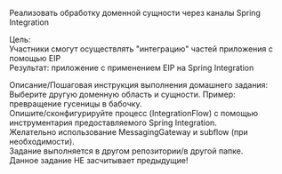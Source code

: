 Реализовать обработку доменной сущности через каналы Spring Integration<br>

Цель:<br>
Участники смогут осуществлять "интеграцию" частей приложения с помощью EIP<br>
Результат: приложение c применением EIP на Spring Integration<br>

Описание/Пошаговая инструкция выполнения домашнего задания:<br>
Выберите другую доменную область и сущности. Пример: превращение гусеницы в бабочку.<br>
Опишите/сконфигурируйте процесс (IntegrationFlow) с помощью инструментария предоставляемого Spring Integration.<br>
Желательно использование MessagingGateway и subflow (при необходимости).<br>
Задание выполняется в другом репозитории/в другой папке.<br>
Данное задание НЕ засчитывает предыдущие!<br>